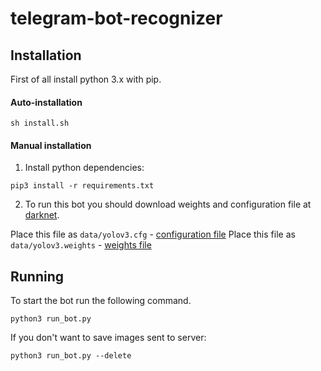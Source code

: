 # telegram-bot-recognizer

## Installation

First of all install python 3.x with pip.

#### Auto-installation
```
sh install.sh
```

#### Manual installation
1) Install python dependencies:
```
pip3 install -r requirements.txt
```

2) To run this bot you should download weights and configuration file at [darknet](https://pjreddie.com/darknet/yolo/).

Place this file as `data/yolov3.cfg` - [configuration file](https://github.com/pjreddie/darknet/blob/master/cfg/yolov3-spp.cfg)
Place this file as `data/yolov3.weights` - [weights file](https://pjreddie.com/media/files/yolov3-spp.weights)


## Running

To start the bot run the following command.
```
python3 run_bot.py 
```

If you don't want to save images sent to server:
```
python3 run_bot.py --delete
```
